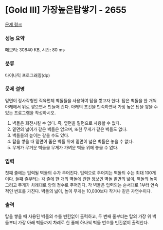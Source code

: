 # [Gold III] 가장높은탑쌓기 - 2655 

[문제 링크](https://www.acmicpc.net/problem/2655) 

### 성능 요약

메모리: 30840 KB, 시간: 80 ms

### 분류

다이나믹 프로그래밍(dp)

### 문제 설명

<p>밑면이 정사각형인 직육면체 벽돌들을 사용하여 탑을 쌓고자 한다. 탑은 벽돌을 한 개씩 아래에서 위로 쌓으면서 만들어 간다. 아래의 조건을 만족하면서 가장 높은 탑을 쌓을 수 있는 프로그램을 작성하시오.</p>

<ol>
	<li>벽돌은 회전시킬 수 없다. 즉, 옆면을 밑면으로 사용할 수 없다.</li>
	<li>밑면의 넓이가 같은 벽돌은 없으며, 또한 무게가 같은 벽돌도 없다.</li>
	<li>벽돌들의 높이는 같을 수도 있다.</li>
	<li>탑을 쌓을 때 밑면이 좁은 벽돌 위에 밑면이 넓은 벽돌은 놓을 수 없다.</li>
	<li>무게가 무거운 벽돌을 무게가 가벼운 벽돌 위에 놓을 수 없다.</li>
</ol>

### 입력 

 <p>첫째 줄에는 입력될 벽돌의 수가 주어진다. 입력으로 주어지는 벽돌의 수는 최대 100개이다. 둘째 줄부터는 각 줄에 한 개의 벽돌에 관한 정보인 벽돌 밑면의 넓이, 벽돌의 높이 그리고 무게가 차례대로 양의 정수로 주어진다. 각 벽돌은 입력되는 순서대로 1부터 연속적인 번호를 가진다. 벽돌의 넓이, 높이 무게는 10,000보다 작거나 같은 자연수이다.</p>

### 출력 

 <p>탑을 쌓을 때 사용된 벽돌의 수를 빈칸없이 출력하고, 두 번째 줄부터는 탑의 가장 위 벽돌부터 가장 아래 벽돌까지 차례로 한 줄에 하나씩 벽돌 번호를 빈칸없이 출력한다.</p>

